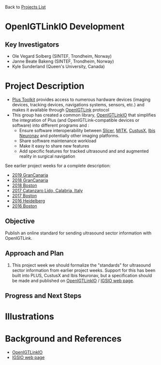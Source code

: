 Back to [Projects List](../../README.md#ProjectsList)

# OpenIGTLinkIO Development

## Key Investigators

- Ole Vegard Solberg (SINTEF, Trondheim, Norway)
- Janne Beate Bakeng (SINTEF, Trondheim, Norway)
- Kyle Sunderland (Queen's University, Canada)

# Project Description

* [Plus Toolkit](http://www.plustoolkit.org) provides access to numerous hardware devices (imaging devices, tracking devices, navigations systems, sensors, etc.) and makes it available through [OpenIGTLink](http://www.openigtlink.org) protocol
* This group has created a common library, [OpenIGTLinkIO](http://igsio.github.io) that simplifies the integration of Plus (and OpenIGTLink-compatible devices or software) into different programs and :
  * Ensure software interoperability between [Slicer](https://www.slicer.org/), [MITK](http://mitk.org/), [CustusX](https://www.custusx.org/), [Ibis Neuronav](http://ibisneuronav.org/) and potentially other imaging platforms.
  * Share software maintenance workload
  * Make it easy to share new features
  * Add specific features for tracked ultrasound and and augmented reality in surgical navigation

See earlier project weeks for a complete description:

- [2019 GranCanaria](https://projectweek.na-mic.org/PW30_2019_GranCanaria/Projects/OpenIGTLinkIODevelopment/)
- [2018 GranCanaria](https://projectweek.na-mic.org/PW28_2018_GranCanaria/Projects/OpenIGTLinkIODevelopment/)
- [2018 Boston](https://projectweek.na-mic.org/PW27_2018_Boston/Projects/OpenIGTLinkIODevelopment/)
- [2017 Catanzaro Lido, Calabria, Italy](https://www.na-mic.org/wiki/Project_Week_25/Tracked-Ultrasound-Standardization-IV)
- [2017 Boston](https://www.na-mic.org/wiki/2017_Winter_Project_Week/Tracked_Ultrasound_Standardization)
- [2016 Heidelberg](https://na-mic.org/wiki/2016_Summer_Project_Week/Tracked_Ultrasound_Standardization)
- [2016 Boston](https://na-mic.org/wiki/2016_Winter_Project_Week/Projects/TrackedUltrasoundStandardization)

## Objective

<!-- Describe here WHAT you would like to achieve (what you will have as end result). -->

Publish an online standard for sending ultrasound sector information with OpenIGTLink.

## Approach and Plan

<!-- Describe here HOW you would like to achieve the objectives stated above. -->

1. This project week we should formalize the "standards" for ultrasound sector information from earlier project weeks. Support for this has been built into PLUS, CustusX and Ibis Neuronav, but a specification should be made and published on [OpenIGTLinkIO](https://github.com/IGSIO/OpenIGTLinkIO) / [IGSIO web page](http://igsio.github.io/).

## Progress and Next Steps

<!-- Update this section as you make progress, describing of what you have ACTUALLY DONE. If there are specific steps that you could not complete then you can describe them here, too. -->


# Illustrations

<!-- Add pictures and links to videos that demonstrate what has been accomplished.
![Description of picture](Example2.jpg)
![Some more images](Example2.jpg)
-->

# Background and References

<!-- If you developed any software, include link to the source code repository. If possible, also add links to sample data, and to any relevant publications. -->

- [OpenIGTLinkIO](https://github.com/IGSIO/OpenIGTLinkIO)
- [IGSIO web page](http://igsio.github.io/)
